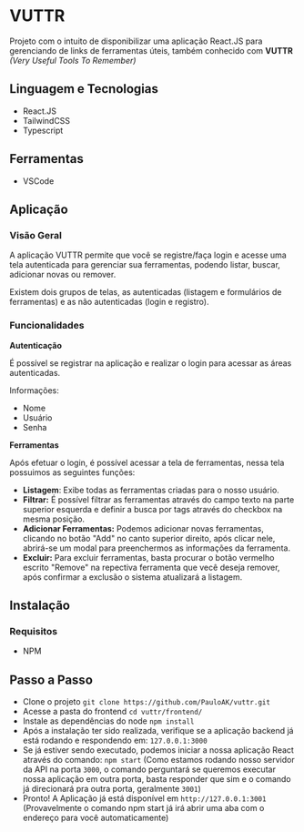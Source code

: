 # VUTTR

Projeto com o intuito de disponibilizar uma aplicação React.JS para gerenciando de links de ferramentas úteis, também conhecido com **VUTTR** *(Very Useful Tools To Remember)*

## Linguagem e Tecnologias
- React.JS
- TailwindCSS
- Typescript

## Ferramentas
- VSCode

## Aplicação
### Visão Geral
A aplicação VUTTR permite que você se registre/faça login e acesse uma tela autenticada para gerenciar sua ferramentas, podendo listar, buscar, adicionar novas ou remover.

Existem dois grupos de telas, as autenticadas (listagem e formulários de ferramentas) e as não autenticadas (login e registro).

### Funcionalidades

**Autenticação**

É possível se registrar na aplicação e realizar o login para acessar as áreas autenticadas.

Informações:
- Nome
- Usuário
- Senha

**Ferramentas**

Após efetuar o login, é possível acessar a tela de ferramentas, nessa tela possuimos as seguintes funções:
- **Listagem**: Exibe todas as ferramentas criadas para o nosso usuário.
- **Filtrar:** É possível filtrar as ferramentas através do campo texto na parte superior esquerda e definir a busca por tags através do checkbox na mesma posição. 
- **Adicionar Ferramentas:** Podemos adicionar novas ferramentas, clicando no botão "Add" no canto superior direito, após clicar nele, abrirá-se um modal para preenchermos as informações da ferramenta.
- **Excluir:** Para excluir ferramentas, basta procurar o botão vermelho escrito "Remove" na repectiva ferramenta que vecê deseja remover, após confirmar a exclusão o sistema atualizará a listagem.

## Instalação

### Requisitos
- NPM

## Passo a Passo
- Clone o projeto `git clone https://github.com/PauloAK/vuttr.git`
- Acesse a pasta do frontend `cd vuttr/frontend/`
- Instale as dependências do node `npm install`
- Após a instalação ter sido realizada, verifique se a aplicação backend já está rodando e respondendo em: `127.0.0.1:3000`
- Se já estiver sendo executado, podemos iniciar a nossa aplicação React através do comando: `npm start` (Como estamos rodando nosso servidor da API na porta `3000`, o comando perguntará se queremos executar nossa aplicação em outra porta, basta responder que sim e o comando já direcionará pra outra porta, geralmente `3001`)
- Pronto! A Aplicação já está disponível em `http://127.0.0.1:3001` (Provavelmente o comando npm start já irá abrir uma aba com o endereço para você automaticamente)
